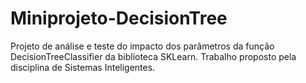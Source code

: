 # Miniprojeto-DecisionTree
Projeto de análise e teste do impacto dos parâmetros da função DecisionTreeClassifier da biblioteca SKLearn. Trabalho proposto pela disciplina de Sistemas Inteligentes.
